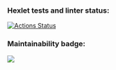 ### Hexlet tests and linter status:
[![Actions Status](https://github.com/KonstantinShevlyakov/frontend-project-lvl1/workflows/hexlet-check/badge.svg)](https://github.com/KonstantinShevlyakov/frontend-project-lvl1/actions)

### Maintainability badge:
<a href="https://codeclimate.com/github/KonstantinShevlyakov/frontend-project-lvl1/maintainability"><img src="https://api.codeclimate.com/v1/badges/d089eb809e5b1b295034/maintainability" /></a>
